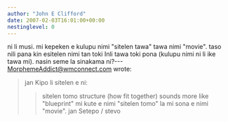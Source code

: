 ```yaml
---
author: "John E Clifford"
date: 2007-02-03T16:01:00+00:00
nestinglevel: 0
---
```

ni li musi. mi kepeken e kulupu nimi "sitelen tawa" tawa nimi "movie". taso nili pana kin esitelen nimi tan toki Inli tawa toki pona (kulupu nimi ni li ike tawa mi). nasin seme la sinakama ni?---
 [MorphemeAddict@wmconnect.com](mailto://MorphemeAddict@wmconnect.com) wrote:

> jan Kipo li sitelen e ni:
>> sitelen tomo structure (how fit together) sounds more like "blueprint"
>> mi kute e nimi "sitelen tomo" la mi sona e nimi "movie".
>> jan Setepo / stevo
>